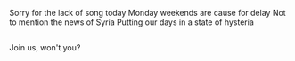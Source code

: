 Sorry for the lack of song today
Monday weekends are cause for delay
Not to mention the news of Syria
Putting our days in a state of hysteria

##
Join us, won't you?